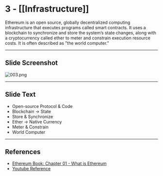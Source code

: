 # 3 - [[Infrastructure]]

Ethereum is an open source, globally decentralized computing infrastructure that executes programs called smart contracts. It uses a blockchain to synchronize and store the system’s state changes, along with a cryptocurrency called ether to meter and constrain execution resource costs. It is often described as "the world computer.”

___
## Slide Screenshot
![003.png](../images/ethereum101/003.png)
___
## Slide Text
- Open-source Protocol & Code 
- Blockchain -> State
- Store & Synchronize
- Ether -> Native Currency
- Meter & Constrain
- World Computer
___
## References
- [Ethereum Book: Chapter 01 - What is Ethereum](https://github.com/ethereumbook/ethereumbook/blob/develop/01what-is.asciidoc)
- [Youtube Reference](https://youtu.be/44qhIBMGMoM?t=479)